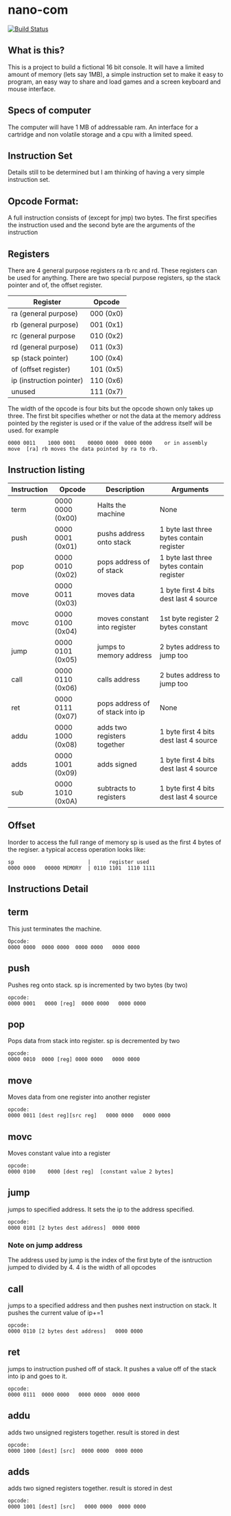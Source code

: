 # nano-com
[![Build Status](https://travis-ci.org/scifi6546/nano-com.svg?branch=master)](https://travis-ci.org/scifi6546/nano-com)
## What is this?
This is a project to build a fictional 16 bit console. It will have a limited amount of memory (lets say 1MB), 
a simple instruction set to make it easy to program, an easy way to share and load games and a screen keyboard and mouse interface.

## Specs of computer
The computer will have 1 MB of addressable ram. An interface for a cartridge and non volatile storage and a cpu with a limited speed.

## Instruction Set
Details still to be determined but I am thinking of having a very simple instruction set. 

## Opcode Format:
A full instruction consists of (except for jmp) two bytes. The first specifies the instruction used and the second byte are 
the arguments of the instruction

## Registers 
There are 4 general purpose registers ra rb rc and rd. These registers can be used for anything. There are two special purpose
registers, sp the stack pointer and of, the offset register.

| Register                 | Opcode             |
| ------------------------ | ------------------ |
| ra (general purpose)     |   000 (0x0)        |
| rb (general purpose)     |   001 (0x1)        |
| rc (general purpose      |   010 (0x2)        |
| rd (general purpose)     |   011 (0x3)        |
| sp (stack pointer)       |   100 (0x4)        |
| of (offset register)     |   101 (0x5)        |
| ip (instruction pointer) |   110 (0x6)        |
| unused                   |   111 (0x7)        |


The width of the opcode is four bits but the opcode shown only takes up three. The first bit specifies whether or not the data at the memory address pointed by the register is used or if the value of the address itself will be used.
for example
```
0000 0011    1000 0001    00000 0000  0000 0000    or in assembly   move  [ra] rb moves the data pointed by ra to rb.
````


## Instruction listing

| Instruction          | Opcode                | Description                      | Arguments                                |
| -------------------- | --------------------- | -------------------------------- | ---------------------------------------- |
| term                 |  0000 0000  (0x00)    | Halts the machine                | None                                     |
| push                 |  0000 0001  (0x01)    | pushs address onto stack         | 1 byte last three bytes contain register |
| pop                  |  0000 0010  (0x02)    | pops address of of stack         | 1 byte last three bytes contain register |`
| move                 |  0000 0011  (0x03)    | moves data                       | 1 byte first 4 bits dest last 4 source   |
| movc                 |  0000 0100  (0x04)    | moves constant into register     | 1st byte register 2 bytes constant       |
| jump                 |  0000 0101  (0x05)    | jumps to memory address          | 2 bytes address to jump too              |
| call                 |  0000 0110  (0x06)    | calls address                    | 2 butes address to jump too              |
| ret                  |  0000 0111  (0x07)    | pops address of of stack into ip | None                                     |
| addu                 |  0000 1000  (0x08)    | adds two registers together      | 1 byte first 4 bits dest last 4 source   |
| adds                 |  0000 1001  (0x09)    | adds signed                      | 1 byte first 4 bits dest last 4 source   |
| sub                  |  0000 1010  (0x0A)    | subtracts to registers           | 1 byte first 4 bits dest last 4 source   |

## Offset
Inorder to access the full range of memory sp is used as the first 4 bytes of the regiser.
a typical access operation looks like:
````
sp                        |      register used
0000 0000   00000 MEMORY  | 0110 1101  1110 1111
````
## Instructions Detail

## term
This just terminates the machine.
```
Opcode: 
0000 0000  0000 0000  0000 0000   0000 0000
````

## push
Pushes reg onto stack. sp is incremented by two bytes (by two)
```
opcode:
0000 0001   0000 [reg]  0000 0000   0000 0000
```

## pop
Pops data from stack into register. sp is decremented by two
```
opcode:
0000 0010  0000 [reg] 0000 0000   0000 0000

```

## move
Moves data from one register into another register
```
opcode:
0000 0011 [dest reg][src reg]   0000 0000   0000 0000
```

## movc
Moves constant value into a register
```
opcode:
0000 0100    0000 [dest reg]  [constant value 2 bytes]
```

## jump
jumps to specified address. It sets the ip to the address specified.
```
opcode:
0000 0101 [2 bytes dest address]  0000 0000
```
### Note on jump address
The address used by jump is the index of the first byte of the isntruction jumped to divided by 4. 4 is the width of all opcodes
## call
jumps to a specified address and then pushes next instruction on stack. It pushes the current value of ip+=1
```
opcode:
0000 0110 [2 bytes dest address]   0000 0000
```

## ret
jumps to instruction pushed off of stack. It pushes a value off of the stack into ip and goes to it.
```
opcode:
0000 0111  0000 0000   0000 0000  0000 0000
```
## addu
adds two unsigned registers together. result is stored in dest
```
opcode:
0000 1000 [dest] [src]  0000 0000  0000 0000
```

## adds
adds two signed registers together. result is stored in dest
```
opcode:
0000 1001 [dest] [src]   0000 0000  0000 0000
```
